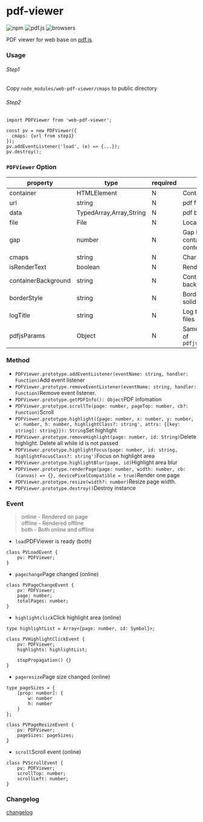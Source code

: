 # pdf-viewer
![npm](https://img.shields.io/npm/v/web-pdf-viewer)
![pdf.js](https://img.shields.io/badge/dependency-mozilla%2Fpdf.js-green)
![browsers](https://img.shields.io/badge/Browsers-Chrome%2C%20IE11%2C%20Edge%2C%20Safari%2C%20Firefox-brightgreen)

PDF viewer for web base on [pdf.js](https://github.com/mozilla/pdf.js).

### Usage
###### Step1
Copy `node_modules/web-pdf-viewer/cmaps` to public directory
###### Step2
````
import PDFViewer from 'web-pdf-viewer';

const pv = new PDFViewer({
  cmaps: {url from step1}
});
pv.addEventListener('load', (e) => {...});
pv.destroy();
````

### `PDFViewer` Option
property            |type                      |required  |description
--------------------|--------------------------|----------|-------------------
container           |HTMLElement               |N         |Container
url                 |string                    |N         |pdf file url
data                |TypedArray,Array,String   |N         |pdf binary data
file                |File                      |N         |Local file
gap                 |number                    |N         |Gap between container and content
cmaps               |string                    |N         |Chars url
isRenderText        |boolean                   |N         |Render text layer
containerBackground |string                    |N         |Container background
borderStyle         |string                    |N         |Border style. '1px solid red'
logTitle            |string                    |N         |Log title for different files
pdfjsParams         |Object                    |N         |Same as parameter of `pdfjsLib.getDocument`


### Method
* `PDFViewer.prototype.addEventListener(eventName: string, handler: Function)`Add event listener
* `PDFViewer.prototype.removeEventListener(eventName: string, handler: Function)`Remove event listener.
* `PDFViewer.prototype.getPDFInfo(): Object`PDF infomation
* `PDFViewer.prototype.scrollTo(page: number, pageTop: number, cb?: Function)`Scroll
* `PDFViewer.prototype.highlight({page: number, x: number, y: number, w: number, h: number, highlightClass?: string', attrs: {[key: string]: string}}): String`Set highlight
* `PDFViewer.prototype.removeHighlight(page: number, id: String)`Delete highlight. Delete all while id is not passed
* `PDFViewer.prototype.highlightFocus(page: number, id: string, highlightFocusClass?: string')`Focus on highlight area
* `PDFViewer.prototype.highlightBlur(page, id)`Highlight area blur
* `PDFViewer.prototype.renderPage(page: number, width: number, cb: (canvas) => {}, devicePixelCompatible = true)`Render one page
* `PDFViewer.prototype.resize(width?: number)`Resize page width.
* `PDFViewer.prototype.destroy()`Destroy instance

### Event
> online - Rendered on page<br>
> offline - Rendered offline<br>
> both - Both online and offline

* `load`PDFViewer is ready (both)
````
class PVLoadEvent {
    pv: PDFViewer;
}
````
* `pagechange`Page changed (online)
````
class PVPageChangeEvent {
    pv: PDFViewer;
    page: number;
    totalPages: number;
}
````
* `highlightclick`Click highlight area (online)
````
type highlightList = Array<{page: number, id: Symbol}>;

class PVHighlightClickEvent {
    pv: PDFViewer;
    highlights: highlightList;

    stopPropagation() {}
}
````
* `pageresize`Page size changed (online)
````
type pageSizes = {
    [prop: number]: {
        w: number
        h: number
    }
};

class PVPageResizeEvent {
    pv: PDFViewer;
    pageSizes: pageSizes;
}
````
* `scroll`Scroll event (online)
````
class PVScrollEvent {
    pv: PDFViewer;
    scrollTop: number;
    scrollLeft: number;
}
````

### Changelog
[changelog](https://github.com/yinliguo/pdf-viewer/blob/master/CHANGELOG.md)
